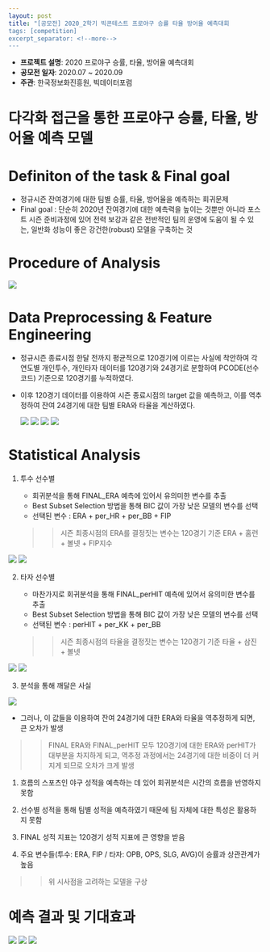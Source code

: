 ```yaml
---
layout: post
title: "[공모전] 2020_2학기 빅콘테스트 프로야구 승률 타율 방어율 예측대회
tags: [competition]
excerpt_separator: <!--more-->
---
```


- **프로젝트 설명**: 2020 프로야구 승률, 타율, 방어율 예측대회
- **공모전 일자**: 2020.07 ~ 2020.09
- **주관**: 한국정보화진흥원, 빅데이터포럼

# 다각화 접근을 통한 프로야구 승률, 타율, 방어율 예측 모델

# Definiton of the task & Final goal

- 정규시즌 잔여경기에 대한 팀별 승률, 타율, 방어율을 예측하는 회귀문제
- Final goal : 단순히 2020년 잔여경기에 대한 예측력을 높이는 것뿐만 아니라 포스트 시즌 준비과정에 있어 전력 보강과 같은 전반적인 팀의 운영에 도움이 될 수 있는, 일반화 성능이 좋은 강건한(robust) 모델을 구축하는 것

# Procedure of Analysis

  <img src="/assets/img/bigcon/1.png">

# Data Preprocessing & Feature Engineering

- 정규시즌 종료시점 한달 전까지 평균적으로 120경기에 이르는 사실에 착안하여 각 연도별 개인투수, 개인타자 데이터를 120경기와 24경기로 분할하여 PCODE(선수코드) 기준으로 120경기를 누적하였다.
- 이후 120경기 데이터를 이용하여 시즌 종료시점의 target 값을 예측하고, 이를 역추정하여 잔여 24경기에 대한 팀별 ERA와 타율을 계산하였다.

  <img src="/assets/img/bigcon/2.png">
  <img src="/assets/img/bigcon/3.png">
  <img src="/assets/img/bigcon/4.png">
  <img src="/assets/img/bigcon/5.png">
    
# Statistical Analysis

1. 투수 선수별
    - 회귀분석을 통해 FINAL_ERA 예측에 있어서 유의미한 변수를 추출
    - Best Subset Selection 방법을 통해 BIC 값이 가장 낮은 모델의 변수를 선택
    - 선택된 변수 : ERA + per_HR + per_BB + FIP
    
    >> 시즌 최종시점의 ERA를 결정짓는 변수는 120경기 기준 ERA + 홈런 + 볼넷 + FIP지수

  <img src="/assets/img/bigcon/6.png">
  <img src="/assets/img/bigcon/7.png">
        
2. 타자 선수별
    - 마찬가지로 회귀분석을 통해 FINAL_perHIT 예측에 있어서 유의미한 변수를 추출
    - Best Subset Selection 방법을 통해 BIC 값이 가장 낮은 모델의 변수를 선택
    - 선택된 변수 : perHIT + per_KK + per_BB
    
    >> 시즌 최종시점의 타율을 결정짓는 변수는 120경기 기준 타율 + 삼진 + 볼넷
    
  <img src="/assets/img/bigcon/8.png">
  <img src="/assets/img/bigcon/9.png">

3. 분석을 통해 깨달은 사실
     
  <img src="/assets/img/bigcon/14.png">
   
   - 그러나, 이 값들을 이용하여 잔여 24경기에 대한 ERA와 타율을 역추정하게 되면, 큰 오차가 발생
   >> FINAL ERA와 FINAL_perHIT 모두 120경기에 대한 ERA와 perHIT가 대부분을 차지하게 되고, 역추정 과정에서는 24경기에 대한 비중이 더 커지게 되므로 오차가 크게 발생
   
   1. 흐름의 스포츠인 야구 성적을 예측하는 데 있어 회귀분석은 시간의 흐름을 반영하지 못함
   
   2. 선수별 성적을 통해 팀별 성적을 예측하였기 때문에 팀 자체에 대한 특성은 활용하지 못함

   3. FINAL 성적 지표는 120경기 성적 지표에 큰 영향을 받음
   
   4. 주요 변수들(투수: ERA, FIP / 타자: OPB, OPS, SLG, AVG)이 승률과 상관관계가 높음
   
   >> 위 시사점을 고려하는 모델을 구상

# 예측 결과 및 기대효과

  <img src="/assets/img/bigcon/10.png">
  <img src="/assets/img/bigcon/11.png">
  <img src="/assets/img/bigcon/12.png">
